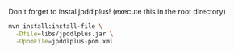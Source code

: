 Don't forget to instal jpddlplus!
(execute this in the root directory)

```bash
mvn install:install-file \
  -Dfile=libs/jpddlplus.jar \
  -DpomFile=jpddlplus-pom.xml
```